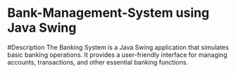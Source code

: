 # Bank-Management-System using Java Swing 
#Description
The Banking System is a Java Swing application that simulates basic banking operations. It provides a user-friendly interface for managing accounts, transactions, and other essential banking functions.

